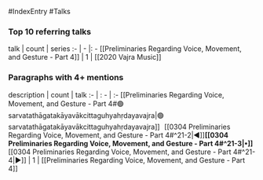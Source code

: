 #IndexEntry #Talks

### Top 10 referring talks
talk | count | series
:- | - |: -
[[Preliminaries Regarding Voice, Movement, and Gesture - Part 4]] | 1 | [[2020 Vajra Music]]

### Paragraphs with 4+ mentions
description | count | talk
:- | : - | :-
[[Preliminaries Regarding Voice, Movement, and Gesture - Part 4#🟢sarvatathāgatakāyavākcittaguhyahṛdayavajra\|🟢sarvatathāgatakāyavākcittaguhyahṛdayavajra]] &nbsp;&nbsp;[[0304 Preliminaries Regarding Voice, Movement, and Gesture - Part 4#^21-2\|◀]]**[[0304 Preliminaries Regarding Voice, Movement, and Gesture - Part 4#^21-3\|•]]**[[0304 Preliminaries Regarding Voice, Movement, and Gesture - Part 4#^21-4\|▶]] | 1 | [[Preliminaries Regarding Voice, Movement, and Gesture - Part 4]]

